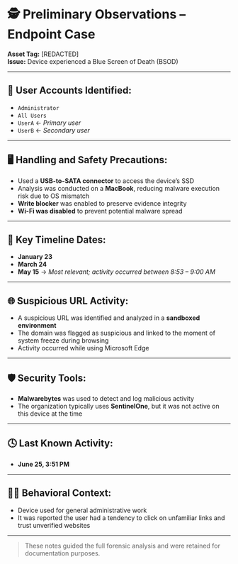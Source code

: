 # 🕵️ Preliminary Observations – Endpoint Case

**Asset Tag:** [REDACTED]  
**Issue:** Device experienced a Blue Screen of Death (BSOD)

---

## 👤 User Accounts Identified:
- `Administrator`
- `All Users`
- `UserA` ← *Primary user*
- `UserB` ← *Secondary user*

---

## 🖥️ Handling and Safety Precautions:
- Used a **USB-to-SATA connector** to access the device’s SSD
- Analysis was conducted on a **MacBook**, reducing malware execution risk due to OS mismatch
- **Write blocker** was enabled to preserve evidence integrity
- **Wi-Fi was disabled** to prevent potential malware spread

---

## 📅 Key Timeline Dates:
- **January 23**
- **March 24**
- **May 15** → *Most relevant; activity occurred between 8:53 – 9:00 AM*

---

## 🌐 Suspicious URL Activity:
- A suspicious URL was identified and analyzed in a **sandboxed environment**
- The domain was flagged as suspicious and linked to the moment of system freeze during browsing
- Activity occurred while using Microsoft Edge

---

## 🛡️ Security Tools:
- **Malwarebytes** was used to detect and log malicious activity
- The organization typically uses **SentinelOne**, but it was not active on this device at the time

---

## 🕓 Last Known Activity:
- **June 25, 3:51 PM**

---

## 🧑‍💻 Behavioral Context:
- Device used for general administrative work
- It was reported the user had a tendency to click on unfamiliar links and trust unverified websites

---

> These notes guided the full forensic analysis and were retained for documentation purposes.

